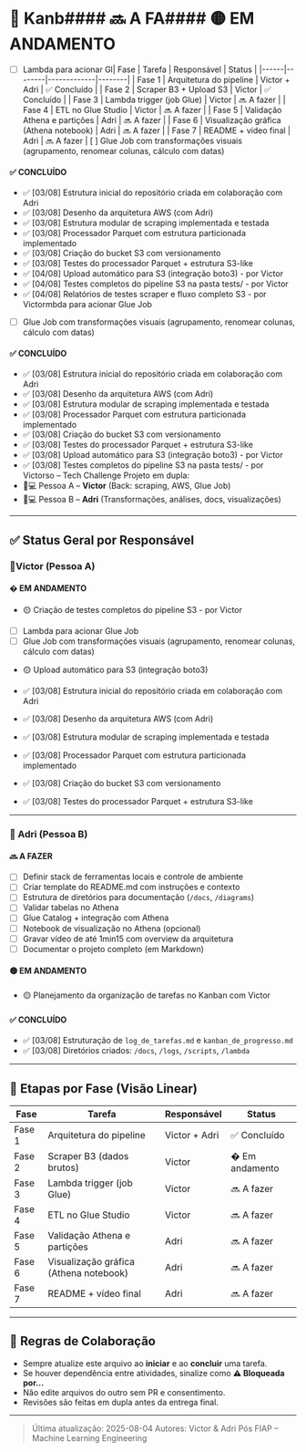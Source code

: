 # 📌 Kanb#### 🔜 A FA#### 🟡 EM ANDAMENTO
- [ ] Lambda para acionar Gl| Fase | Tarefa | Responsável | Status |
|------|--------|-------------|--------|
| Fase 1 | Arquitetura do pipeline | Victor + Adri | ✅ Concluído |
| Fase 2 | Scraper B3 + Upload S3 | Victor | ✅ Concluído |
| Fase 3 | Lambda trigger (job Glue) | Victor | 🔜 A fazer |
| Fase 4 | ETL no Glue Studio | Victor | 🔜 A fazer |
| Fase 5 | Validação Athena e partições | Adri | 🔜 A fazer |
| Fase 6 | Visualização gráfica (Athena notebook) | Adri | 🔜 A fazer |
| Fase 7 | README + vídeo final | Adri | 🔜 A fazer | [ ] Glue Job com transformações visuais (agrupamento, renomear colunas, cálculo com datas)

#### ✅ CONCLUÍDO
- ✅ [03/08] Estrutura inicial do repositório criada em colaboração com Adri
- ✅ [03/08] Desenho da arquitetura AWS (com Adri)
- ✅ [03/08] Estrutura modular de scraping implementada e testada
- ✅ [03/08] Processador Parquet com estrutura particionada implementado
- ✅ [03/08] Criação do bucket S3 com versionamento
- ✅ [03/08] Testes do processador Parquet + estrutura S3-like
- ✅ [04/08] Upload automático para S3 (integração boto3) - por Victor
- ✅ [04/08] Testes completos do pipeline S3 na pasta tests/ - por Victor
- ✅ [04/08] Relatórios de testes scraper e fluxo completo S3 - por Victormbda para acionar Glue Job
- [ ] Glue Job com transformações visuais (agrupamento, renomear colunas, cálculo com datas)

#### ✅ CONCLUÍDO
- ✅ [03/08] Estrutura inicial do repositório criada em colaboração com Adri
- ✅ [03/08] Desenho da arquitetura AWS (com Adri)
- ✅ [03/08] Estrutura modular de scraping implementada e testada
- ✅ [03/08] Processador Parquet com estrutura particionada implementado
- ✅ [03/08] Criação do bucket S3 com versionamento
- ✅ [03/08] Testes do processador Parquet + estrutura S3-like
- ✅ [03/08] Upload automático para S3 (integração boto3) - por Victor
- ✅ [03/08] Testes completos do pipeline S3 na pasta tests/ - por Victorso – Tech Challenge
Projeto em dupla:
- 🧑💻 Pessoa A – **Victor** (Back: scraping, AWS, Glue Job)
- 👩💻 Pessoa B – **Adri** (Transformações, análises, docs, visualizações)
---
## ✅ Status Geral por Responsável
### 🔹Victor (Pessoa A)


#### � EM ANDAMENTO
- 🟡 Criação de testes completos do pipeline S3 - por Victor
- [ ] Lambda para acionar Glue Job
- [ ] Glue Job com transformações visuais (agrupamento, renomear colunas, cálculo com datas)

- 🟡 Upload automático para S3 (integração boto3)

- ✅ [03/08] Estrutura inicial do repositório criada em colaboração com Adri
- ✅ [03/08] Desenho da arquitetura AWS (com Adri)
- ✅ [03/08] Estrutura modular de scraping implementada e testada
- ✅ [03/08] Processador Parquet com estrutura particionada implementado
- ✅ [03/08] Criação do bucket S3 com versionamento
- ✅ [03/08] Testes do processador Parquet + estrutura S3-like

---

### 🔹 Adri (Pessoa B)
#### 🔜 A FAZER
- [ ] Definir stack de ferramentas locais e controle de ambiente
- [ ] Criar template do README.md com instruções e contexto
- [ ] Estrutura de diretórios para documentação (`/docs`, `/diagrams`)
- [ ] Validar tabelas no Athena
- [ ] Glue Catalog + integração com Athena
- [ ] Notebook de visualização no Athena (opcional)
- [ ] Gravar vídeo de até 1min15 com overview da arquitetura
- [ ] Documentar o projeto completo (em Markdown)

#### 🟡 EM ANDAMENTO
- 🟡 Planejamento da organização de tarefas no Kanban com Victor

#### ✅ CONCLUÍDO
- ✅ [03/08] Estruturação de `log_de_tarefas.md` e
`kanban_de_progresso.md`
- ✅ [03/08] Diretórios criados: `/docs`, `/logs`, `/scripts`, `/lambda`

---

## 📆 Etapas por Fase (Visão Linear)
| Fase | Tarefa | Responsável | Status |
|------|--------|-------------|--------|
| Fase 1 | Arquitetura do pipeline | Victor + Adri | ✅ Concluído |
| Fase 2 | Scraper B3 (dados brutos) | Victor | � Em andamento |
| Fase 3 | Lambda trigger (job Glue) | Victor | 🔜 A fazer |
| Fase 4 | ETL no Glue Studio | Victor | 🔜 A fazer |
| Fase 5 | Validação Athena e partições | Adri | 🔜 A fazer |
| Fase 6 | Visualização gráfica (Athena notebook) | Adri | 🔜 A fazer |
| Fase 7 | README + vídeo final | Adri | 🔜 A fazer |

---

## 🛑 Regras de Colaboração
- Sempre atualize este arquivo ao **iniciar** e ao **concluir** uma tarefa.
- Se houver dependência entre atividades, sinalize como **⚠ Bloqueada por...**
- Não edite arquivos do outro sem PR e consentimento.
- Revisões são feitas em dupla antes da entrega final.

---

> Última atualização: 2025-08-04
> Autores: Victor & Adri
> Pós FIAP – Machine Learning Engineering